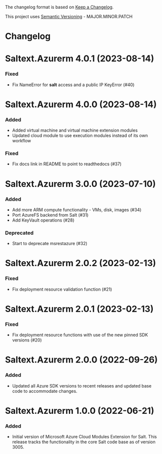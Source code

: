 The changelog format is based on [Keep a Changelog](https://keepachangelog.com/en/1.0.0/).

This project uses [Semantic Versioning](https://semver.org/) - MAJOR.MINOR.PATCH

# Changelog

# Saltext.Azurerm 4.0.1 (2023-08-14)

### Fixed

- Fix NameError for __salt__ access and a public IP KeyError (#40)


# Saltext.Azurerm 4.0.0 (2023-08-14)

### Added

- Added virtual machine and virtual machine extension modules
- Updated cloud module to use execution modules instead of its own workflow

### Fixed

- Fix docs link in README to point to readthedocs (#37)


# Saltext.Azurerm 3.0.0 (2023-07-10)

### Added

- Add more ARM compute functionality - VMs, disk, images (#34)
- Port AzureFS backend from Salt (#31)
- Add KeyVault operations (#28)

### Deprecated

- Start to deprecate msrestazure (#32)


# Saltext.Azurerm 2.0.2 (2023-02-13)

### Fixed

- Fix deployment resource validation function (#21)


# Saltext.Azurerm 2.0.1 (2023-02-13)

### Fixed

- Fix deployment resource functions with use of the new pinned SDK versions (#20)


# Saltext.Azurerm 2.0.0 (2022-09-26)

### Added

- Updated all Azure SDK versions to recent releases and updated base code to accommodate changes.


# Saltext.Azurerm 1.0.0 (2022-06-21)

### Added

- Initial version of Microsoft Azure Cloud Modules Extension for Salt. This release tracks the functionality in the
  core Salt code base as of version 3005.
